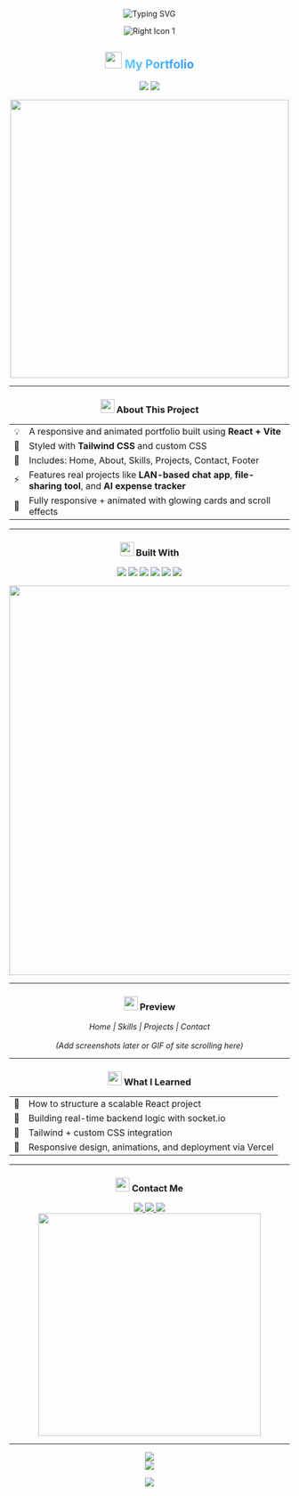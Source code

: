 <p align="center">
  <img src="https://readme-typing-svg.demolab.com?font=Fira+Code&size=24&pause=1000&color=66CCFF&center=true&vCenter=true&width=435&lines=Hi+I'm+Lohith+Sai+G.;Full-Stack+Developer+%F0%9F%92%BB;Backend+%7C+LAN-based+%7C+Socket.IO;React+%7C+Node.js+%7C+MongoDB+%7C+Firebase" alt="Typing SVG" />
</p>

<div align="center">
  
   <img src="https://media3.giphy.com/media/v1.Y2lkPTc5MGI3NjExZHQzOTI2OTg3dzVyaDM3NjBxaDhicTBueDE0ZHB5cHhzd2NoOWt4ZCZlcD12MV9pbnRlcm5hbF9naWZfYnlfaWQmY3Q9Zw/qgQUggAC3Pfv687qPC/giphy.gif" alt="Right Icon 1" className="about-icon about-icon-right about-icon-right-large" />
  
</div>

<h2 align="center">
  <img src="https://media.giphy.com/media/v1.Y2lkPTc5MGI3NjExNTdkMmY5NjRiNGJlZWNkMTUyYzJhZTI0ZTUwZmE0ZjJmNDg4YTUzYiZjdD1z/WFZvB7VIXBgiz3oDXE/giphy.gif" width="30px" height="30px">
  <span style="background: linear-gradient(to right, #66CCFF, #3399FF); -webkit-background-clip: text; -webkit-text-fill-color: transparent;">My Portfolio</span>
</h2>

<p align="center">
  <a href="https://lohith.vercel.app/" target="_blank"><img src="https://img.shields.io/badge/Live%20Website-%2300C7B7.svg?style=for-the-badge&logo=vercel&logoColor=white"/></a>
  <a href="https://github.com/Lohithsai06/lohith-portfolio" target="_blank"><img src="https://img.shields.io/badge/GitHub-%23121011.svg?style=for-the-badge&logo=github&logoColor=white"/></a>
</p>

<div align="center">
  <img src="https://user-images.githubusercontent.com/74038190/212284115-f47cd8ff-2ffb-4b04-b5bf-4d1c14c0247f.gif" width="500">
</div>

---

<h3 align="center">
  <img src="https://media.giphy.com/media/v1.Y2lkPTc5MGI3NjExZjkyMDk0ZTk0YzFmYzJiMTRlZGI0YmM2YTM1NmNkZDQ0OGQ2ZTYxNyZjdD1z/3oKIPEqDGUULpEU0aQ/giphy.gif" width="25px" height="25px">
  About This Project
</h3>

<div align="center">
  <table>
    <tr>
      <td>💡</td>
      <td>A responsive and animated portfolio built using <b>React + Vite</b></td>
    </tr>
    <tr>
      <td>🧱</td>
      <td>Styled with <b>Tailwind CSS</b> and custom CSS</td>
    </tr>
    <tr>
      <td>📁</td>
      <td>Includes: Home, About, Skills, Projects, Contact, Footer</td>
    </tr>
    <tr>
      <td>⚡</td>
      <td>Features real projects like <b>LAN-based chat app</b>, <b>file-sharing tool</b>, and <b>AI expense tracker</b></td>
    </tr>
    <tr>
      <td>📱</td>
      <td>Fully responsive + animated with glowing cards and scroll effects</td>
    </tr>
  </table>
</div>

---

<h3 align="center">
  <img src="https://media.giphy.com/media/v1.Y2lkPTc5MGI3NjExNzRlMjI0ZDYxZTc2ZDI5NjU2YTM5YTk2YTkxZDQyOGNkNjlmOGMwZSZjdD1z/uhXS9UJswbChJyxJDK/giphy.gif" width="25px" height="25px">
  Built With
</h3>

<p align="center">
  <img src="https://img.shields.io/badge/React-20232A?style=for-the-badge&logo=react&logoColor=61DAFB" />
  <img src="https://img.shields.io/badge/Vite-646CFF?style=for-the-badge&logo=vite&logoColor=white" />
  <img src="https://img.shields.io/badge/Tailwind-38B2AC?style=for-the-badge&logo=tailwind-css&logoColor=white" />
  <img src="https://img.shields.io/badge/Node.js-339933?style=for-the-badge&logo=node.js&logoColor=white" />
  <img src="https://img.shields.io/badge/Socket.io-black?style=for-the-badge&logo=socket.io&logoColor=white" />
  <img src="https://img.shields.io/badge/Firebase-ffca28?style=for-the-badge&logo=firebase&logoColor=black" />
</p>

<div align="center">
  <img src="https://user-images.githubusercontent.com/74038190/212284100-561aa473-3905-4a80-b561-0d28506553ee.gif" width="700">
</div>

---

<h3 align="center">
  <img src="https://media.giphy.com/media/v1.Y2lkPTc5MGI3NjExMjNhMTdlMDRjMGM1ZDM2MzhjMmFiYmVkNTAyNTFkOTVmMGRhNWJkMSZjdD1z/LmrAJeVSl8PLgrjEbp/giphy.gif" width="25px" height="25px">
  Preview
</h3>

<div align="center">
  <i>Home | Skills | Projects | Contact</i>
  <br><br>
  <i>(Add screenshots later or GIF of site scrolling here)</i>
</div>

---

<h3 align="center">
  <img src="https://media.giphy.com/media/v1.Y2lkPTc5MGI3NjExNjI1NzA3ODU0ZDcxMDQ5YzQ3NzI4ODY2ZDIxMzY5ZmEzYTk5YWE4YSZjdD1z/RJVw6tIfb2dIwTHFb0/giphy.gif" width="25px" height="25px">
  What I Learned
</h3>

<div align="center">
  <table>
    <tr>
      <td>🔹</td>
      <td>How to structure a scalable React project</td>
    </tr>
    <tr>
      <td>🔹</td>
      <td>Building real-time backend logic with socket.io</td>
    </tr>
    <tr>
      <td>🔹</td>
      <td>Tailwind + custom CSS integration</td>
    </tr>
    <tr>
      <td>🔹</td>
      <td>Responsive design, animations, and deployment via Vercel</td>
    </tr>
  </table>
</div>

---

<h3 align="center">
  <img src="https://media.giphy.com/media/v1.Y2lkPTc5MGI3NjExMjI2ZmI0ZjA4YWVmMmJhYmI2ZTRhYTQzMzViN2VmMGQ0YTI0ZGE4YiZjdD1z/jUwpNzg9IcyrK/giphy.gif" width="25px" height="25px">
  Contact Me
</h3>

<div align="center">
  <a href="mailto:Lohithsai0808@gmail.com">
    <img src="https://img.shields.io/badge/Email-D14836?style=for-the-badge&logo=gmail&logoColor=white" />
  </a>
  <a href="https://github.com/Lohithsai06">
    <img src="https://img.shields.io/badge/GitHub-100000?style=for-the-badge&logo=github&logoColor=white" />
  </a>
  <a href="https://www.linkedin.com/in/lohith-sai-g-b929b6281">
    <img src="https://img.shields.io/badge/LinkedIn-0077B5?style=for-the-badge&logo=linkedin&logoColor=white" />
  </a>
</div>

<div align="center">
  <img src="https://user-images.githubusercontent.com/74038190/216656977-ef584e23-4dc1-4357-bce3-923ee4d78bf9.gif" width="400">
</div>

---

<div align="center">
  <img src="https://github-readme-stats.vercel.app/api/top-langs/?username=Lohithsai06&layout=compact&theme=radical" />
</div>

<div align="center">
  <img src="https://github-profile-trophy.vercel.app/?username=Lohithsai06&theme=radical&no-frame=true&row=1" />
</div>

<p align="center">
  <img src="https://capsule-render.vercel.app/api?type=waving&color=66ccff&height=100&section=footer"/>
</p>


